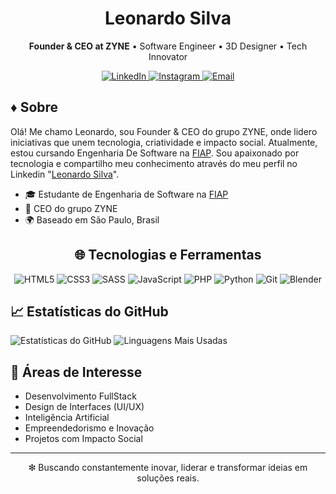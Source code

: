 <h1 align="center">Leonardo Silva</h1>
<p align="center">
  <strong>Founder & CEO at ZYNE</strong> • Software Engineer • 3D Designer • Tech Innovator
</p>

<p align="center">
  <a href="https://www.linkedin.com/in/leeosilvp">
    <img src="https://img.shields.io/badge/LinkedIn-0077B5?style=flat&logo=linkedin&logoColor=white" alt="LinkedIn">
  </a>
  <a href="https://www.instagram.com/leeosilvp">
    <img src="https://img.shields.io/badge/Instagram-E4405F?style=flat&logo=instagram&logoColor=white" alt="Instagram">
  </a>
  <a href="leo965679@gmail.com.com">
    <img src="https://img.shields.io/badge/Email-D14836?style=flat&logo=gmail&logoColor=white" alt="Email">
  </a>
</p>



## ♦ Sobre

Olá! Me chamo Leonardo, sou Founder & CEO do grupo ZYNE, onde lidero iniciativas que unem tecnologia, criatividade e impacto social. Atualmente, estou cursando Engenharia De Software na [FIAP](https://www.fiap.com.br/). Sou apaixonado por tecnologia e compartilho meu conhecimento através do meu perfil no Linkedin "[Leonardo Silva](https://www.linkedin.com/in/leeosilvp/)".

- 🎓 Estudante de Engenharia de Software na [FIAP](https://www.fiap.com.br)
- 🏢 CEO do grupo ZYNE
- 🌍 Baseado em São Paulo, Brasil



<div align="center">

## 🌐 Tecnologias e Ferramentas

![HTML5](https://img.shields.io/badge/HTML5-E34F26?style=flat&logo=html5&logoColor=white)
![CSS3](https://img.shields.io/badge/CSS3-1572B6?style=flat&logo=css3&logoColor=white)
![SASS](https://img.shields.io/badge/SASS-CC6699?style=flat&logo=sass&logoColor=white)
![JavaScript](https://img.shields.io/badge/JavaScript-F7DF1E?style=flat&logo=javascript&logoColor=black)
![PHP](https://img.shields.io/badge/PHP-777BB4?style=flat&logo=php&logoColor=white)
![Python](https://img.shields.io/badge/Python-3776AB?style=flat&logo=python&logoColor=white)
![Git](https://img.shields.io/badge/Git-F05032?style=flat&logo=git&logoColor=white)
![Blender](https://img.shields.io/badge/Blender-F5792A?style=flat&logo=blender&logoColor=white)

</div>



## 📈 Estatísticas do GitHub

<p align="left">
  <img src="https://github-readme-stats.vercel.app/api?username=leoosilvp&show_icons=true&theme=radical" alt="Estatísticas do GitHub">
  <img src="https://github-readme-stats.vercel.app/api/top-langs/?username=leoosilvp&layout=compact&theme=radical" alt="Linguagens Mais Usadas">
</p>



## 🎯 Áreas de Interesse

- Desenvolvimento FullStack
- Design de Interfaces (UI/UX)
- Inteligência Artificial
- Empreendedorismo e Inovação
- Projetos com Impacto Social



---

<p align="center">
  ❇ Buscando constantemente inovar, liderar e transformar ideias em soluções reais.
</p>
